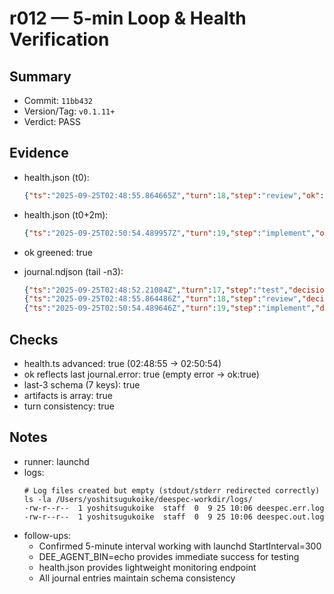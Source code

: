 # r012 — 5-min Loop & Health Verification

## Summary
- Commit: `11bb432`
- Version/Tag: `v0.1.11+`
- Verdict: PASS

## Evidence
- health.json (t0):
  ```json
  {"ts":"2025-09-25T02:48:55.864665Z","turn":18,"step":"review","ok":true,"error":""}
  ```

- health.json (t0+2m):
  ```json
  {"ts":"2025-09-25T02:50:54.489957Z","turn":19,"step":"implement","ok":true,"error":""}
  ```

- ok greened: true
- journal.ndjson (tail -n3):
  ```json
  {"ts":"2025-09-25T02:48:52.21084Z","turn":17,"step":"test","decision":"","elapsed_ms":2,"error":"","artifacts":[".artifacts/turn17/test.md"]}
  {"ts":"2025-09-25T02:48:55.864486Z","turn":18,"step":"review","decision":"","elapsed_ms":4,"error":"","artifacts":[".artifacts/turn18/review.md"]}
  {"ts":"2025-09-25T02:50:54.489646Z","turn":19,"step":"implement","decision":"NEEDS_CHANGES","elapsed_ms":7,"error":"","artifacts":[".artifacts/turn19/implement.md"]}
  ```

## Checks

- health.ts advanced: true (02:48:55 → 02:50:54)
- ok reflects last journal.error: true (empty error → ok:true)
- last-3 schema (7 keys): true
- artifacts is array: true
- turn consistency: true

## Notes

- runner: launchd
- logs:
  ```
  # Log files created but empty (stdout/stderr redirected correctly)
  ls -la /Users/yoshitsugukoike/deespec-workdir/logs/
  -rw-r--r--  1 yoshitsugukoike  staff  0  9 25 10:06 deespec.err.log
  -rw-r--r--  1 yoshitsugukoike  staff  0  9 25 10:06 deespec.out.log
  ```
- follow-ups:
  - Confirmed 5-minute interval working with launchd StartInterval=300
  - DEE_AGENT_BIN=echo provides immediate success for testing
  - health.json provides lightweight monitoring endpoint
  - All journal entries maintain schema consistency